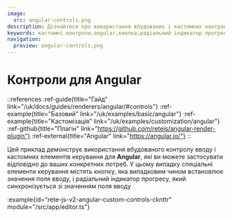 ```yaml
---
image:
  src: angular-controls.png
description: Дізнайтеся про використання вбудованих і кастомних контролів для Angular. У цьому прикладі представлено кнопку та радіальний індикатор прогресу, які випадковим чином встановлюються та синхронізуються зі значенням поля введення.
keywords: кастомні контроли,angular,кнопка,радіальний індикатор прогресу
navigation:
  preview: angular-controls.png
---
```


# Контроли для Angular

::references
:ref-guide{title="Гайд" link="/uk/docs/guides/renderers/angular/#controls"}
:ref-example{title="Базовий" link="/uk/examples/basic/angular"}
:ref-example{title="Кастомізація" link="/uk/examples/customization/angular"}
:ref-github{title="Плагін" link="https://github.com/retejs/angular-render-plugin"}
:ref-external{title="Angular" link="https://angular.io/"}
::

Цей приклад демонструє використання вбудованого контролу вводу і кастомних елементів керування для **Angular**, які ви можете застосувати відповідно до ваших конкретних потреб. У цьому випадку спеціальні елементи керування містять кнопку, яка випадковим чином встановлює значення поля вводу, і радіальний індикатор прогресу, який синхронізується зі значенням поля вводу

:example{id="rete-js-v2-angular-custom-controls-cknttr" module="/src/app/editor.ts"}
